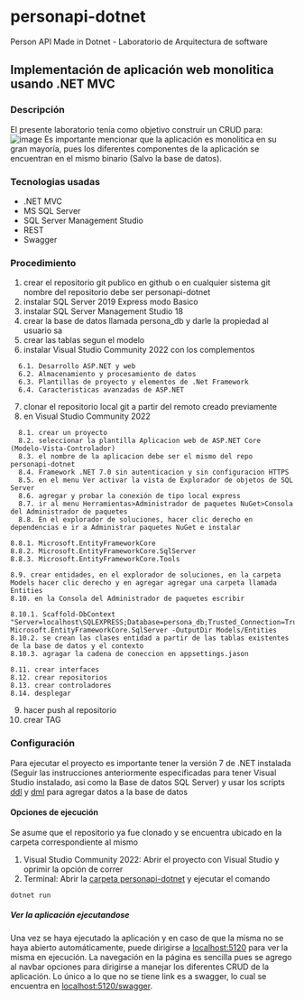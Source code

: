 # personapi-dotnet
Person API Made in Dotnet - Laboratorio de Arquitectura de software

## Implementación de aplicación web monolitica usando .NET MVC
### Descripción
El presente laboratorio tenía como objetivo construir un CRUD para:
![image](https://user-images.githubusercontent.com/59931437/235251847-ebd40f41-fcd0-479e-8f26-565ea7c56f87.png)
Es importante mencionar que la aplicación es monolitica en su gran mayoría, pues los diferentes componentes de la aplicación se encuentran en el mismo binario (Salvo la base de datos).

### Tecnologias usadas
- .NET MVC
- MS SQL Server
- SQL Server Management Studio
- REST
- Swagger

### Procedimiento
1. crear el repositorio git publico en github o en cualquier sistema git nombre del repositorio debe ser personapi-dotnet
2. instalar SQL Server 2019 Express modo Basico
3. instalar SQL Server Management Studio 18
4. crear la base de datos llamada persona_db y darle la propiedad al usuario sa
5. crear las tablas segun el modelo
6. instalar Visual Studio Community 2022 con los complementos
```
  6.1. Desarrollo ASP.NET y web
  6.2. Almacenamiento y procesamiento de datos
  6.3. Plantillas de proyecto y elementos de .Net Framework 
  6.4. Caracteristicas avanzadas de ASP.NET
```
7. clonar el repositorio local git a partir del remoto creado previamente
8. en Visual Studio Community 2022
```
  8.1. crear un proyecto 
  8.2. seleccionar la plantilla Aplicacion web de ASP.NET Core (Modelo-Vista-Controlador)
  8.3. el nombre de la aplicacion debe ser el mismo del repo personapi-dotnet
  8.4. Framework .NET 7.0 sin autenticacion y sin configuracion HTTPS
  8.5. en el menu Ver activar la vista de Explorador de objetos de SQL Server
  8.6. agregar y probar la conexión de tipo local express
  8.7. ir al menu Herramientas>Administrador de paquetes NuGet>Consola del Administrador de paquetes
  8.8. En el explorador de soluciones, hacer clic derecho en dependencias e ir a Administrar paquetes NuGet e instalar
  ```
    8.8.1. Microsoft.EntityFrameworkCore
    8.8.2. Microsoft.EntityFrameworkCore.SqlServer
    8.8.3. Microsoft.EntityFrameworkCore.Tools
  ```
  8.9. crear entidades, en el explorador de soluciones, en la carpeta Models hacer clic derecho y en agregar agregar una carpeta llamada Entities
  8.10. en la Consola del Administrador de paquetes escribir 
  ```
    8.10.1. Scaffold-DbContext "Server=localhost\SQLEXPRESS;Database=persona_db;Trusted_Connection=True" Microsoft.EntityFrameworkCore.SqlServer -OutputDir Models/Entities
    8.10.2. se crean las clases entidad a partir de las tablas existentes de la base de datos y el contexto
    8.10.3. agragar la cadena de coneccion en appsettings.jason
  ```
  8.11. crear interfaces
  8.12. crear repositorios
  8.13. crear controladores 
  8.14. desplegar 
``` 
9. hacer push al repositorio
10. crear TAG

### Configuración
Para ejecutar el proyecto es importante tener la versión 7 de .NET instalada (Seguir las instrucciones anteriormente especificadas para tener Visual Studio instalado, asi como la Base de datos SQL Server) y usar los scripts [ddl](https://github.com/nclsbayona/personapi-dotnet/blob/master/ddl.sql) y [dml](https://github.com/nclsbayona/personapi-dotnet/blob/master/dml.sql) para agregar datos a la base de datos
#### Opciones de ejecución
Se asume que el repositorio ya fue clonado y se encuentra ubicado en la carpeta correspondiente al mismo
1. Visual Studio Community 2022: Abrir el proyecto con Visual Studio y oprimir la opción de correr
2. Terminal: Abrir la [carpeta personapi-dotnet](https://github.com/nclsbayona/personapi-dotnet/tree/master/personapi-dotnet) y ejecutar el comando 

```shell
dotnet run
```
##### Ver la aplicación ejecutandose
Una vez se haya ejecutado la aplicación y en caso de que la misma no se haya abierto automáticamente, puede dirigirse a [localhost:5120](localhost:5120) para ver la misma en ejecución. La navegación en la página es sencilla pues se agrego al navbar opciones para dirigirse a manejar los diferentes CRUD de la aplicación. Lo único a lo que no se tiene link es a swagger, lo cual se encuentra en [localhost:5120/swagger](localhost:5120/swagger).